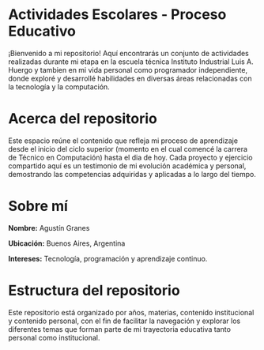 # Actividades Escolares - Proceso Educativo
¡Bienvenido a mi repositorio! Aquí encontrarás un conjunto de actividades realizadas durante mi etapa en la escuela técnica Instituto Industrial Luis A. Huergo y tambien en mi vida personal como programador independiente, donde exploré y desarrollé habilidades en diversas áreas relacionadas con la tecnología y la computación.

# Acerca del repositorio
Este espacio reúne el contenido que refleja mi proceso de aprendizaje desde el inicio del ciclo superior (momento en el cual comencé la carrera de Técnico en Computación) hasta el dia de hoy. Cada proyecto y ejercicio compartido aquí es un testimonio de mi evolución académica y personal, demostrando las competencias adquiridas y aplicadas a lo largo del tiempo.

# Sobre mí
 **Nombre:** Agustín Granes

 **Ubicación:** Buenos Aires, Argentina

 **Intereses:** Tecnología, programación y aprendizaje continuo.

# Estructura del repositorio
Este repositorio está organizado por años, materias, contenido institucional y contenido personal, con el fin de facilitar la navegación y explorar los diferentes temas que forman parte de mi trayectoria educativa tanto personal como institucional.
